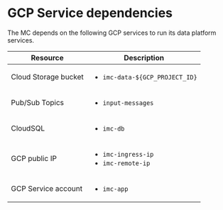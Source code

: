 # GCP Service dependencies

The MC depends on the following GCP services to run its data platform services.

| Resource | Description |
|---|---|
| Cloud Storage bucket | <ul><li>`imc-data-${GCP_PROJECT_ID}`</li></ul> |
|  Pub/Sub Topics  |  <ul><li>`input-messages`</li></ul>   |
|  CloudSQL  |  <ul><li>`imc-db`</li></ul>   |
|  GCP public IP  |  <ul><li>`imc-ingress-ip`</li><li>`imc-remote-ip`</li></ul>   |
|  GCP Service account  |  <ul><li>`imc-app`</li></ul>   |
